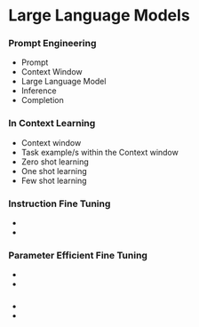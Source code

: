 # Large Language Models

### Prompt Engineering
- Prompt
- Context Window
- Large Language Model
- Inference
- Completion

### In Context Learning
- Context window
- Task example/s within the Context window
- Zero shot learning
- One shot learning
 - Few shot learning
   
### Instruction Fine Tuning
-
-

### Parameter Efficient Fine Tuning
-
-

### 
-
-
